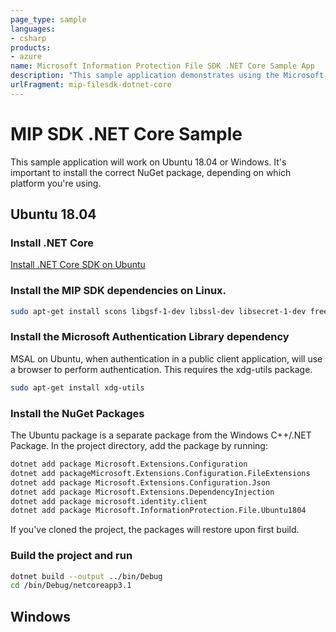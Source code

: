 ```yaml
---
page_type: sample
languages:
- csharp
products:
- azure
name: Microsoft Information Protection File SDK .NET Core Sample App
description: "This sample application demonstrates using the Microsoft Information Protection SDK .NET wrapper to label and read a label from a file."
urlFragment: mip-filesdk-dotnet-core
---
```


# MIP SDK .NET Core Sample

This sample application will work on Ubuntu 18.04 or Windows. It's important to install the correct NuGet package, depending on which platform you're using.

## Ubuntu 18.04

### Install .NET Core

 [Install .NET Core SDK on Ubuntu](https://docs.microsoft.com/en-us/dotnet/core/install/linux-ubuntu)

### Install the MIP SDK dependencies on Linux.

```bash
sudo apt-get install scons libgsf-1-dev libssl-dev libsecret-1-dev freeglut3-dev libcpprest-dev libcurl3-dev uuid-dev
```
### Install the Microsoft Authentication Library dependency

MSAL on Ubuntu, when authentication in a public client application, will use a browser to perform authentication. This requires the xdg-utils package. 

```bash
sudo apt-get install xdg-utils
```

### Install the NuGet Packages

The Ubuntu package is a separate package from the Windows C++/.NET Package. In the project directory, add the package by running:

```bash
dotnet add package Microsoft.Extensions.Configuration
dotnet add packageMicrosoft.Extensions.Configuration.FileExtensions
dotnet add package Microsoft.Extensions.Configuration.Json
dotnet add package Microsoft.Extensions.DependencyInjection
dotnet add package microsoft.identity.client
dotnet add package Microsoft.InformationProtection.File.Ubuntu1804
```

If you've cloned the project, the packages will restore upon first build. 

### Build the project and run

```bash
dotnet build --output ../bin/Debug
cd /bin/Debug/netcoreapp3.1
```

## Windows

